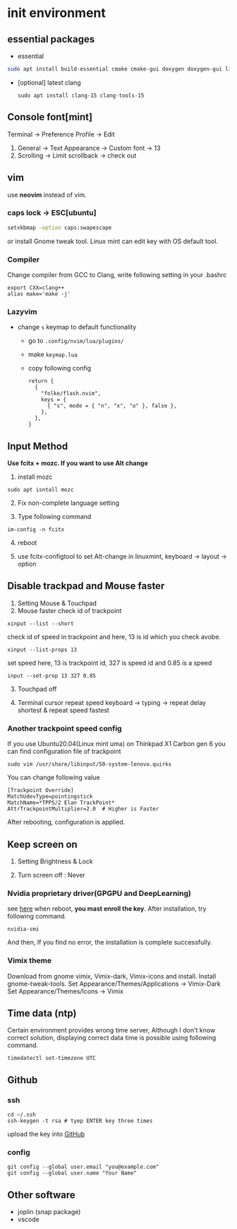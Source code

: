# init environment

## essential packages

- essential

```sh
sudo apt install build-essential cmake cmake-gui doxygen doxygen-gui libboost-all-dev git neovim
```

- [optional] latest clang

  ```shell
  sudo apt install clang-15 clang-tools-15
  ```
  

## Console font[mint]

Terminal -> Preference
Profile -> Edit

1. General -> Text Appearance -> Custom font -> 13
2. Scrolling -> Limit scrollback -> check out



## vim

use **neovim** instead of vim.


### caps lock -> ESC[ubuntu]

```sh
setxkbmap -option caps:swapescape
```

or install Gnome tweak tool. Linux mint can edit key with OS default tool.

### Compiler

Change compiler from GCC to Clang, write following setting in your .bashrc
```
export CXX=clang++
alias make='make -j'
```

### Lazyvim

- change `s` keymap to default functionality

  - go to `.config/nvim/lua/plugins/`

  - make `keymap.lua`

  - copy following config
    ```
    return {
      {
        "folke/flash.nvim",
        keys = {
          { "s", mode = { "n", "x", "o" }, false },
        },
      },
    }
    ```

    

## Input Method

**Use fcitx + mozc. If you want to use Alt change**

1. install mozc
  ```
  sudo apt isntall mozc
  ```

2. Fix non-complete language setting

3. Type following command
  ```
  im-config -n fcitx
  ```

4. reboot

5. use fcitx-configtool to set Alt-change
    in linuxmint, keyboard -> layout -> option



## Disable trackpad and Mouse faster

1. Setting Mouse & Touchpad
2. Mouse faster
check id of trackpoint

```
xinput --list --short
```

check id of speed in trackpoint
and here, 13 is id which you check avobe.

```
xinput --list-props 13
```

set speed
here, 13 is trackpoint id, 327 is speed id and 0.85 is a speed
```
input --set-prop 13 327 0.85
```

3. Touchpad off

4. Terminal cursor repeat speed
keyboard -> typing -> repeat delay shortest & repeat speed fastest

### Another trackpoint speed config

If you use Ubuntu20.04(Linux mint uma) on Thinkpad X1 Carbon gen 6
you can find configuration file of trackpoint

```
sudo vim /usr/share/libinput/50-system-lenovo.quirks
```

You can change following value

```
[Trackpoint Override]
MatchUdevType=pointingstick
MatchName=*TPPS/2 Elan TrackPoint*
AttrTrackpointMultiplier=2.0  # Higher is Faster
```

After rebooting, configuration is applied.


## Keep screen on

1. Setting Brightness & Lock

2. Turn screen off : Never

   

### Nvidia proprietary driver(GPGPU and DeepLearning)

see [here](http://gihyo.jp/admin/serial/01/ubuntu-recipe/0454?page=2)
when reboot, **you mast enroll the key**.
After installation, try following command.

```shell
nvidia-smi
```

And then, If you find no error, the installation is complete successfully.

### Vimix theme

Download from gnome vimix, Vimix-dark, Vimix-icons and install.
Install gnome-tweak-tools.
Set Appearance/Themes/Applications -> Vimix-Dark
Set Appearance/Themes/Icons -> Vimix 



## Time data (ntp)

Certain environment provides wrong time server, Although I don't know correct solution, displaying correct data time is possible using following command.

```
timedatectl set-timezone UTC
```



## Github

### ssh

```
cd ~/.ssh
ssh-keygen -t rsa # tyep ENTER key three times
```

upload the key into [GitHub](https://github.com/settings/ssh)



### config

```
git config --global user.email "you@example.com"
git config --global user.name "Your Name"
```



## Other software

- joplin (snap package)
- vscode 
